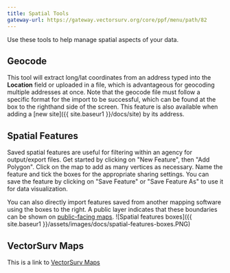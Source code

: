 ```yaml
---
title: Spatial Tools
gateway-url: https://gateway.vectorsurv.org/core/ppf/menu/path/82
---
```


Use these tools to help manage spatial aspects of your data.

## Geocode

This tool will extract long/lat coordinates from an address typed into the **Location** field or uploaded in a file, which is advantageous for geocoding multiple addresses at once. Note that the geocode file must follow a specific format for the import to be successful, which can be found at the box to the righthand side of the screen. This feature is also available when adding a [new site]({{ site.baseur1 }}/docs/site) by its address.

## Spatial Features

Saved spatial features are useful for filtering within an agency for output/export files. Get started by clicking on "New Feature", then "Add Polygon". Click on the map to add as many vertices as necessary. Name the feature and tick the boxes for the appropriate sharing settings. You can save the feature by clicking on "Save Feature" or "Save Feature As" to use it for data visualization.

You can also directly import features saved from another mapping software using the boxes to the right. A public layer indicates that these boundaries can be shown on [public-facing maps](https://maps.vectorsurv.org).
![Spatial features boxes]({{ site.baseur1 }}/assets/images/docs/spatial-features-boxes.PNG)

## VectorSurv Maps

This is a link to [VectorSurv Maps](https://maps.vectorsurv.org)
